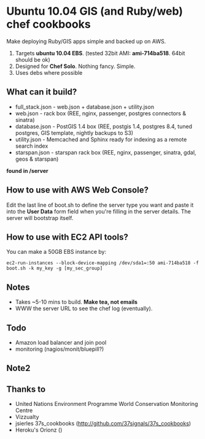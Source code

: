 Ubuntu 10.04 GIS (and Ruby/web) chef cookbooks
==============================================

Make deploying Ruby/GIS apps simple and backed up on AWS. 

1. Targets **ubuntu 10.04 EBS**. (tested 32bit AMI: **ami-714ba518**. 64bit should be ok)
2. Designed for **Chef Solo**. Nothing fancy. Simple.
3. Uses debs where possible

What can it build?
------------------
* full_stack.json - web.json + database.json + utility.json
* web.json - rack box (REE, nginx, passenger, postgres connectors & sinatra)
* database.json - PostGIS 1.4 box (REE, postgis 1.4, postgres 8.4, tuned postgres, GIS template, nightly backups to S3)
* utility.json - Memcached and Sphinx ready for indexing as a remote search index
* starspan.json - starspan rack box (REE, nginx, passenger, sinatra, gdal, geos & starspan)

**found in /server**

How to use with AWS Web Console?
--------------------------------
Edit the last line of boot.sh to define the server type you want and paste it into the **User Data** form field when you're filling in the server details. The server will bootstrap itself.

How to use with EC2 API tools?
--------------------------------
You can make a 50GB EBS instance by:

    ec2-run-instances --block-device-mapping /dev/sda1=:50 ami-714ba518 -f boot.sh -k my_key -g [my_sec_group]

Notes
------
* Takes ~5-10 mins to build. **Make tea, not emails**
* WWW the server URL to see the chef log (eventually).

Todo
-----
* Amazon load balancer and join pool
* monitoring (nagios/monit/bluepill?)

Note2
------


Thanks to
----------
* United Nations Environment Programme World Conservation Monitoring Centre
* Vizzualty
* jsierles 37s_cookbooks (http://github.com/37signals/37s_cookbooks)
* Heroku's Orionz ()
